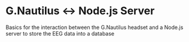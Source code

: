 # G.Nautilus <-> Node.js Server
Basics for the interaction between the G.Nautilus headset and a Node.js server to store the EEG data into a database

